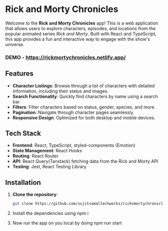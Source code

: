 # Rick and Morty Chronicles

Welcome to the **Rick and Morty Chronicles** app! This is a web application that allows users to explore characters, episodes, and locations from the popular animated series _Rick and Morty_. Built with React and TypeScript, this app provides a fun and interactive way to engage with the show's universe.

### DEMO - https://rickmortychronicles.netlify.app/

## Features

-   **Character Listings**: Browse through a list of characters with detailed information, including their status and images.
-   **Search Functionality**: Quickly find characters by name using a search bar.
-   **Filters**: Filter characters based on status, gender, species, and more.
-   **Pagination**: Navigate through character pages seamlessly.
-   **Responsive Design**: Optimized for both desktop and mobile devices.

## Tech Stack

-   **Frontend**: React, TypeScript, styled-components (Emotion)
-   **State Management**: React Hooks
-   **Routing**: React Router
-   **API**: React Query(Tanstack) fetching data from the Rick and Morty API
-   **Testing**: Jest, React Testing Library

## Installation

1. **Clone the repository**:

    ```bash
    git clone https://github.com/sujitsamaltechworks/ricknmortychronicles
    ```

2. Install the dependencies using npm i

3. Now run the app on you local by doing npm run start
